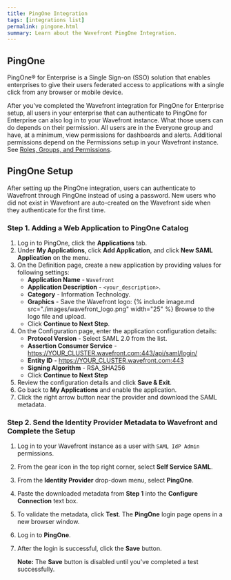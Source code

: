 ```yaml
---
title: PingOne Integration
tags: [integrations list]
permalink: pingone.html
summary: Learn about the Wavefront PingOne Integration.
---
```

## PingOne

PingOne® for Enterprise is a Single Sign-on (SSO) solution that enables enterprises to give their users federated access to applications with a single click from any browser or mobile device.

After you've completed the Wavefront integration for PingOne for Enterprise setup, all users in your enterprise that can authenticate to PingOne for Enterprise can also log in to your Wavefront instance. What those users can do depends on their permission. All users are in the Everyone group and have, at a minimum, view permissions for dashboards and alerts. Additional permissions depend on the Permissions setup in your Wavefront instance. See [Roles, Groups, and Permissions](https://docs.wavefront.com/users_roles.html).

## PingOne Setup

After setting up the PingOne integration, users can authenticate to Wavefront through PingOne instead of using a password. New users who did not exist in Wavefront are auto-created on the Wavefront side when they authenticate for the first time.


### Step 1. Adding a Web Application to PingOne Catalog

1. Log in to PingOne, click the **Applications** tab.
2. Under **My Applications**, click **Add Application**, and click **New SAML Application** on the menu.
3. On the Definition page, create a new application by providing values for following settings:
     - **Application Name** - `Wavefront`
     - **Application Description** - `<your_description>`.
     - **Category** - Information Technology.
     - **Graphics** - Save the Wavefront logo: 
   {% include image.md src="./images/wavefront_logo.png" width="25" %}
       Browse to the logo file and upload.
     - Click **Continue to Next Step**.
4. On the Configuration page, enter the application configuration details: 
     - **Protocol Version** - Select SAML 2.0 from the list.
     - **Assertion Consumer Service** - https://YOUR_CLUSTER.wavefront.com:443/api/saml/login/
     - **Entity ID** - https://YOUR_CLUSTER.wavefront.com:443
     - **Signing Algorithm** - RSA_SHA256
     - Click **Continue to Next Step**
5. Review the configuration details and click **Save & Exit**.
6. Go back to **My Applications** and enable the application.
7. Click the right arrow button near the provider and download the SAML metadata.


### Step 2. Send the Identity Provider Metadata to Wavefront and Complete the Setup

1. Log in to your Wavefront instance as a user with `SAML IdP Admin` permissions.
1. From the gear icon in the top right corner, select **Self Service SAML**.
1. From the **Identity Provider** drop-down menu, select **PingOne**.
1. Paste the downloaded metadata from **Step 1** into the **Configure Connection** text box.
1. To validate the metadata, click **Test**. The **PingOne** login page opens in a new browser window.
1. Log in to **PingOne**.
1. After the login is successful, click the **Save** button.

   **Note:** The **Save** button is disabled until you've completed a test successfully.




